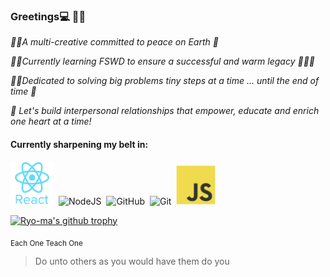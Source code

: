 ### Greetings💻 👋🏽






<!--
**anickacodes/anickacodes** is a ✨ _special_ ✨ repository because its `README.md` (this file) appears on your GitHub profile.

- 👯 I’m looking to collaborate on ...
- 📫 How to reach me: ...
- 😄 Pronouns: ...
- ⚡ Fun fact: ...
-->

_🫶🏽A multi-creative committed to peace on Earth 🫠_ 

_🫶🏽Currently learning FSWD to ensure a successful and warm legacy 👩🏽‍💻_

_🫶🏽Dedicated to solving big problems tiny steps at a time ... until the end of time 🚒_

_🤔 Let's build interpersonal relationships that empower, educate and enrich one heart at a time!_


#### Currently sharpening my belt in:

   
<img src="https://github.com/devicons/devicon/blob/master/icons/react/react-original-wordmark.svg" title="React" alt="React" width="69" height="69"/>&nbsp;
<img src="https://cdn.jsdelivr.net/gh/devicons/devicon/icons/nodejs/nodejs-plain.svg" title="NodeJS" alt="NodeJS" width="69" height="69"/>&nbsp;
<img src="https://cdn.jsdelivr.net/gh/devicons/devicon/icons/github/github-original-wordmark.svg" title="GitHub" alt="GitHub" width="72" height="72"/>&nbsp;
<img src="https://cdn.jsdelivr.net/gh/devicons/devicon/icons/git/git-original.svg" title="Git" alt="Git" width="68" height="68"/>&nbsp;
<img src="https://github.com/devicons/devicon/blob/master/icons/javascript/javascript-original.svg" title="JavaScript" alt="JavaScript" width="63" height="63"/>&nbsp;



[![Ryo-ma's github trophy](https://github-profile-trophy.vercel.app/?username=anickacodes&row=1)](https://github.com/anickacodes/github-profile-trophy)





<sub> Each One Teach One </sub>

> Do unto others as you would have them do you 

